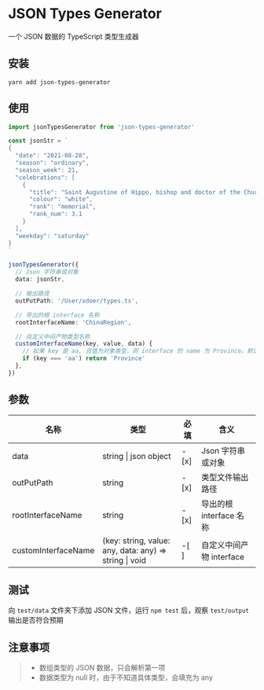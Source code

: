 # JSON Types Generator

一个 JSON 数据的 TypeScript 类型生成器

## 安装

```base
yarn add json-types-generator
```

## 使用

```ts
import jsonTypesGenerator from 'json-types-generator'

const jsonStr = `
{
  "date": "2021-08-28",
  "season": "ordinary",
  "season_week": 21,
  "celebrations": [
    {
      "title": "Saint Augustine of Hippo, bishop and doctor of the Church",
      "colour": "white",
      "rank": "memorial",
      "rank_num": 3.1
    }
  ],
  "weekday": "saturday"
}
`

jsonTypesGenerator({
  // Json 字符串或对象
  data: jsonStr,

  // 输出路径
  outPutPath: '/User/xdoer/types.ts',

  // 导出的根 interface 名称
  rootInterfaceName: 'ChinaRegion',

  // 自定义中间产物类型名称
  customInterfaceName(key, value, data) {
    // 如果 key 是 aa, 且值为对象类型，则 interface 的 name 为 Province。默认为 key 的 upFirst 值 Aa
    if (key === 'aa') return 'Province'
  },
})
```

## 参数

| 名称                | 类型                                                   | 必填 | 含义                     |
| ------------------- | ------------------------------------------------------ | ---- | ------------------------ |
| data                | string \| json object                                  | -[x] | Json 字符串或对象        |
| outPutPath          | string                                                 | -[x] | 类型文件输出路径         |
| rootInterfaceName   | string                                                 | -[x] | 导出的根 interface 名称  |
| customInterfaceName | (key: string, value: any, data: any) => string \| void | -[ ] | 自定义中间产物 interface |

## 测试

向 `test/data` 文件夹下添加 JSON 文件，运行 `npm test` 后，观察 `test/output` 输出是否符合预期

## 注意事项

> - 数组类型的 JSON 数据，只会解析第一项
> - 数据类型为 null 时，由于不知道具体类型，会填充为 any
